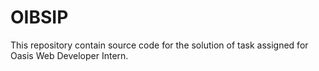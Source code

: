 # OIBSIP
This repository contain source code for the solution of task assigned for Oasis Web Developer Intern.

